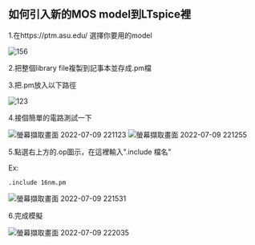 ## 如何引入新的MOS model到LTspice裡 

1.在https://ptm.asu.edu/  選擇你要用的model

![156](https://user-images.githubusercontent.com/68816726/178109151-7e2dcd11-b0fe-48d1-b2e6-39a2a914b334.png)

2.把整個library  file複製到記事本並存成.pm檔

3.把.pm放入以下路徑

![123](https://user-images.githubusercontent.com/68816726/178109112-9979033c-a507-4e67-95a2-121a5e86fda0.png)

4.接個簡單的電路測試一下

![螢幕擷取畫面 2022-07-09 221123](https://user-images.githubusercontent.com/68816726/178109469-72b0f2f1-5f45-4741-8b44-a8c415635a6e.png)
![螢幕擷取畫面 2022-07-09 221255](https://user-images.githubusercontent.com/68816726/178109519-ae62738b-906e-488a-8ce8-14d0ac6186e5.png)

5.點選右上方的.op圖示，在這裡輸入".include 檔名"

Ex:
```
.include 16nm.pm
```
![螢幕擷取畫面 2022-07-09 221531](https://user-images.githubusercontent.com/68816726/178109731-a3e867a3-392e-47b3-90e9-7baec404923a.png)

6.完成模擬

![螢幕擷取畫面 2022-07-09 222035](https://user-images.githubusercontent.com/68816726/178109821-81c4f0e2-dac2-4373-aff3-66215a378e4b.png)
